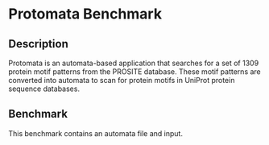 # Protomata Benchmark

## Description

Protomata is an automata-based application that searches for a set of 1309 protein motif patterns from the PROSITE database. These motif patterns are converted into automata to scan for protein motifs in UniProt protein sequence databases.

## Benchmark

This benchmark contains an automata file and input.